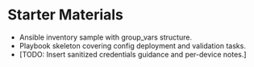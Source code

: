 # Starter Materials

- Ansible inventory sample with group_vars structure.
- Playbook skeleton covering config deployment and validation tasks.
- [TODO: Insert sanitized credentials guidance and per-device notes.]
